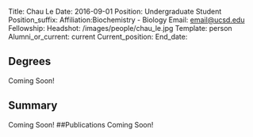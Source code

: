 Title: Chau Le
Date: 2016-09-01
Position: Undergraduate Student
Position_suffix:
Affiliation:Biochemistry - Biology
Email: email@ucsd.edu
Fellowship:
Headshot: /images/people/chau_le.jpg
Template: person
Alumni_or_current: current
Current_position: 
End_date: <!-- Status: draft -->

## Degrees
Coming Soon!
## Summary
Coming Soon!
##Publications
Coming Soon!
